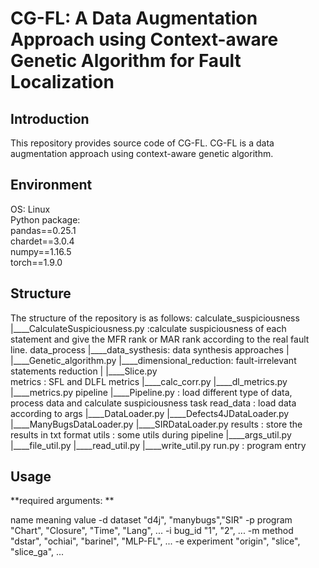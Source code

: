# CG-FL: A Data Augmentation Approach using Context-aware Genetic Algorithm for Fault Localization
## Introduction
This repository provides source code of CG-FL.
CG-FL is  a data augmentation approach using context-aware genetic algorithm.

## Environment
OS: Linux  
Python package:  
pandas==0.25.1  
chardet==3.0.4  
numpy==1.16.5  
torch==1.9.0  

## Structure
The structure of the repository is as follows:
calculate_suspiciousness
|____CalculateSuspiciousness.py	:calculate suspiciousness of each statement and give the MFR rank or MAR rank according to the real fault line.
data_process
|____data_systhesis: data synthesis approaches
|    |____Genetic_algorithm.py
|____dimensional_reduction: fault-irrelevant statements reduction
|	 |____Slice.py		
metrics : SFL and DLFL metrics
|____calc_corr.py
|____dl_metrics.py
|____metrics.py
pipeline
|____Pipeline.py : load different type of data, process data and calculate suspiciousness task
read_data : load data according to args
|____DataLoader.py
|____Defects4JDataLoader.py
|____ManyBugsDataLoader.py
|____SIRDataLoader.py
results : store the results in txt format
utils : some utils during pipeline
|____args_util.py
|____file_util.py
|____read_util.py
|____write_util.py
run.py : program entry
## Usage
**required arguments: **

name	meaning	value
-d	dataset	"d4j", "manybugs","SIR"
-p	program	"Chart", "Closure", "Time", "Lang", ...
-i	bug_id	"1", "2", ...
-m	method	"dstar", "ochiai", "barinel", "MLP-FL", ...
-e	experiment	"origin", "slice", "slice_ga", ...
